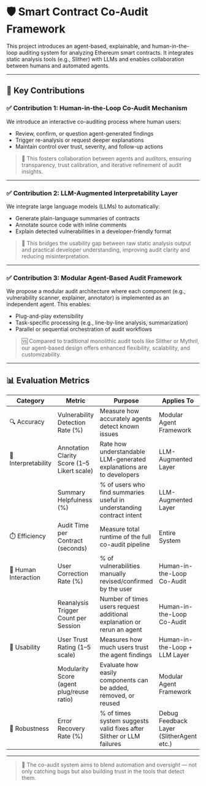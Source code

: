 # 🛡️ Smart Contract Co-Audit Framework

This project introduces an agent-based, explainable, and human-in-the-loop auditing system for analyzing Ethereum smart contracts. It integrates static analysis tools (e.g., Slither) with LLMs and enables collaboration between humans and automated agents.

---

## 🎯 Key Contributions

### ✅ Contribution 1: Human-in-the-Loop Co-Audit Mechanism
We introduce an interactive co-auditing process where human users:
- Review, confirm, or question agent-generated findings
- Trigger re-analysis or request deeper explanations
- Maintain control over trust, severity, and follow-up actions

> 🤝 This fosters collaboration between agents and auditors, ensuring transparency, trust calibration, and iterative refinement of audit insights.

---

### ✅ Contribution 2: LLM-Augmented Interpretability Layer
We integrate large language models (LLMs) to automatically:
- Generate plain-language summaries of contracts
- Annotate source code with inline comments
- Explain detected vulnerabilities in a developer-friendly format

> 🧠 This bridges the usability gap between raw static analysis output and practical developer understanding, improving audit clarity and reducing misinterpretation.

---

### ✅ Contribution 3: Modular Agent-Based Audit Framework
We propose a modular audit architecture where each component (e.g., vulnerability scanner, explainer, annotator) is implemented as an independent agent. This enables:
- Plug-and-play extensibility
- Task-specific processing (e.g., line-by-line analysis, summarization)
- Parallel or sequential orchestration of audit workflows

> 🆚 Compared to traditional monolithic audit tools like Slither or Mythril, our agent-based design offers enhanced flexibility, scalability, and customizability.

---

## 📊 Evaluation Metrics

| **Category**           | **Metric**                                              | **Purpose**                                                                 | **Applies To**                          |
|------------------------|----------------------------------------------------------|------------------------------------------------------------------------------|-----------------------------------------|
| 🔍 Accuracy            | Vulnerability Detection Rate (%)                        | Measure how accurately agents detect known issues                           | Modular Agent Framework                 |
| 🧠 Interpretability    | Annotation Clarity Score (1–5 Likert scale)             | Rate how understandable LLM-generated explanations are to developers        | LLM-Augmented Layer                     |
|                        | Summary Helpfulness (%)                                 | % of users who find summaries useful in understanding contract intent       | LLM-Augmented Layer                     |
| ⏱️ Efficiency          | Audit Time per Contract (seconds)                       | Measure total runtime of the full co-audit pipeline                         | Entire System                           |
| 🤝 Human Interaction  | User Correction Rate (%)                                 | % of vulnerabilities manually revised/confirmed by the user                 | Human-in-the-Loop Co-Audit              |
|                        | Reanalysis Trigger Count per Session                    | Number of times users request additional explanation or rerun an agent      | Human-in-the-Loop Co-Audit              |
| 🔄 Usability           | User Trust Rating (1–5 scale)                           | Measures how much users trust the agent findings                            | Human-in-the-Loop + LLM Layer           |
|                        | Modularity Score (agent plug/reuse ratio)              | Evaluate how easily components can be added, removed, or reused             | Modular Agent Framework                 |
| 🧪 Robustness          | Error Recovery Rate (%)                                 | % of times system suggests valid fixes after Slither or LLM failures        | Debug Feedback Layer (SlitherAgent etc.)|

---

> 🧩 The co-audit system aims to blend automation and oversight — not only catching bugs but also building trust in the tools that detect them.
